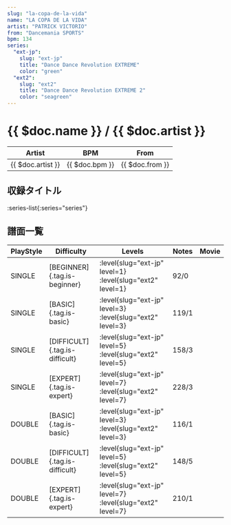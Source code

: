 ```yaml
---
slug: "la-copa-de-la-vida"
name: "LA COPA DE LA VIDA"
artist: "PATRICK VICTORIO"
from: "Dancemania SPORTS"
bpm: 134
series:
  "ext-jp":
    slug: "ext-jp"
    title: "Dance Dance Revolution EXTREME"
    color: "green"
  "ext2":
    slug: "ext2"
    title: "Dance Dance Revolution EXTREME 2"
    color: "seagreen"
---
```


# {{ $doc.name }} / {{ $doc.artist }}

|Artist|BPM|From|
|------|---|----|
|{{ $doc.artist }}|{{ $doc.bpm }}|{{ $doc.from }}|

## 収録タイトル

:series-list{:series="series"}

## 譜面一覧

|PlayStyle|Difficulty|Levels|Notes|Movie|
|---------|----------|------|-----|-----|
|SINGLE|[BEGINNER]{.tag.is-beginner}|:level{slug="ext-jp" level=1} :level{slug="ext2" level=1}|92/0||
|SINGLE|[BASIC]{.tag.is-basic}|:level{slug="ext-jp" level=3} :level{slug="ext2" level=3}|119/1||
|SINGLE|[DIFFICULT]{.tag.is-difficult}|:level{slug="ext-jp" level=5} :level{slug="ext2" level=5}|158/3||
|SINGLE|[EXPERT]{.tag.is-expert}|:level{slug="ext-jp" level=7} :level{slug="ext2" level=7}|228/3||
|DOUBLE|[BASIC]{.tag.is-basic}|:level{slug="ext-jp" level=3} :level{slug="ext2" level=3}|116/1||
|DOUBLE|[DIFFICULT]{.tag.is-difficult}|:level{slug="ext-jp" level=5} :level{slug="ext2" level=5}|148/5||
|DOUBLE|[EXPERT]{.tag.is-expert}|:level{slug="ext-jp" level=7} :level{slug="ext2" level=7}|210/1||
